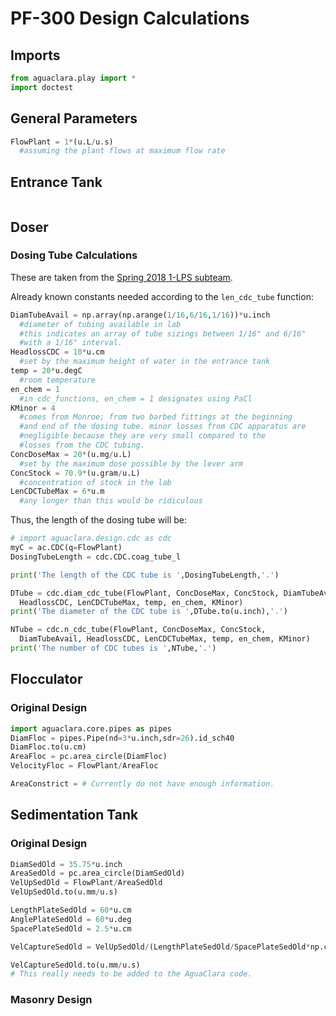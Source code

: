# PF-300 Design Calculations

## Imports
```python
from aguaclara.play import *
import doctest
```
## General Parameters
```python
FlowPlant = 1*(u.L/u.s)
  #assuming the plant flows at maximum flow rate
```

## Entrance Tank
```python
```

## Doser
### Dosing Tube Calculations
These are taken from the [Spring 2018 1-LPS subteam](https://github.com/AguaClara/1-LPS/blob/master/DosingTubeCalculations.md).

Already known constants needed according to the `len_cdc_tube` function:
```python
DiamTubeAvail = np.array(np.arange(1/16,6/16,1/16))*u.inch
  #diameter of tubing available in lab
  #this indicates an array of tube sizings between 1/16" and 6/16"
  #with a 1/16" interval.
HeadlossCDC = 10*u.cm
  #set by the maximum height of water in the entrance tank
temp = 20*u.degC
  #room temperature
en_chem = 1
  #in cdc_functions, en_chem = 1 designates using PaCl
KMinor = 4
  #comes from Monroe; from two barbed fittings at the beginning
  #and end of the dosing tube. minor losses from CDC apparatus are
  #negligible because they are very small compared to the
  #losses from the CDC tubing.
ConcDoseMax = 20*(u.mg/u.L)
  #set by the maximum dose possible by the lever arm
ConcStock = 70.9*(u.gram/u.L)
  #concentration of stock in the lab
LenCDCTubeMax = 6*u.m
  #any longer than this would be ridiculous
```

Thus, the length of the dosing tube will be:
```python
# import aguaclara.design.cdc as cdc
myC = ac.CDC(q=FlowPlant)
DosingTubeLength = cdc.CDC.coag_tube_l

print('The length of the CDC tube is ',DosingTubeLength,'.')

DTube = cdc.diam_cdc_tube(FlowPlant, ConcDoseMax, ConcStock, DiamTubeAvail,
  HeadlossCDC, LenCDCTubeMax, temp, en_chem, KMinor)
print('The diameter of the CDC tube is ',DTube.to(u.inch),'.')

NTube = cdc.n_cdc_tube(FlowPlant, ConcDoseMax, ConcStock,
  DiamTubeAvail, HeadlossCDC, LenCDCTubeMax, temp, en_chem, KMinor)
print('The number of CDC tubes is ',NTube,'.')
```

## Flocculator
### Original Design
```python
import aguaclara.core.pipes as pipes
DiamFloc = pipes.Pipe(nd=3*u.inch,sdr=26).id_sch40
DiamFloc.to(u.cm)
AreaFloc = pc.area_circle(DiamFloc)
VelocityFloc = FlowPlant/AreaFloc

AreaConstrict = # Currently do not have enough information.

```

## Sedimentation Tank
### Original Design
```python
DiamSedOld = 35.75*u.inch
AreaSedOld = pc.area_circle(DiamSedOld)
VelUpSedOld = FlowPlant/AreaSedOld
VelUpSedOld.to(u.mm/u.s)

LengthPlateSedOld = 60*u.cm
AnglePlateSedOld = 60*u.deg
SpacePlateSedOld = 2.5*u.cm

VelCaptureSedOld = VelUpSedOld/(LengthPlateSedOld/SpacePlateSedOld*np.cos(AnglePlateSedOld)*np.sin(AnglePlateSedOld)+1)

VelCaptureSedOld.to(u.mm/u.s)
# This really needs to be added to the AguaClara code.
```

### Masonry Design
```python
```
